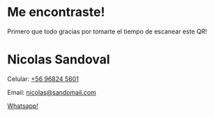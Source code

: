 # Me encontraste!
Primero que todo gracias por tomarte el tiempo de escanear este QR!

# Nicolas Sandoval

Celular: [+56 96824 5601](tel:+56968245601)

Email: [nicolas@sandomail.com](mailto:nicolas@sandomail.com)

[Whatsapp!](https://wa.me/56968245601?text=Hola%21%20Encontre%20algo%20tuyo%21%20%F0%9F%98%87)
